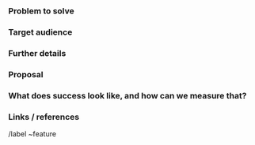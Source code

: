 ### Problem to solve

<!--- What problem do we solve? -->

### Target audience

<!--- For whom are we doing this? Include a [persona](https://design.gitlab.com/research/personas)
listed below, if applicable, along with its [label](https://gitlab.com/groups/gitlab-org/-/labels?utf8=%E2%9C%93&subscribed=&search=persona%3A),
or define a specific company role, e.g. "Release Manager".

Existing personas are: (copy relevant personas out of this comment, and delete any other persona that doesn't apply)

- Parker, Product Manager, https://design.gitlab.com/research/personas#persona-parker
/label ~"Persona: Product Manager"

- Delaney, Development Team Lead, https://design.gitlab.com/research/personas#persona-delaney
/label ~"Persona: Development Team Lead"

- Sasha, Software Developer, https://design.gitlab.com/research/personas#persona-sasha
/label ~"Persona: Software developer"

- Devon, DevOps Engineer, https://design.gitlab.com/research/personas#persona-devon
/label ~"Persona: DevOps Engineer"

- Sidney, Systems Administrator, https://design.gitlab.com/research/personas#persona-sidney
/label ~"Persona: Systems Administrator"

- Sam, Security Analyst, https://design.gitlab.com/research/personas#persona-sam
/label ~"Persona: Security Analyst"
-->

### Further details

<!--- Include use cases, benefits, and/or goals (contributes to our vision?) -->

### Proposal

<!--- How are we going to solve the problem? Try to include the user journey! -->

### What does success look like, and how can we measure that?

<!--- Define both the success metrics and acceptance criteria. Note thet success metrics indicate the desired business outcomes, while acceptance criteria indicate when the solution is working correctly. If there is no way to measure success, link to an issue that will implement a way to measure this -->

### Links / references

/label ~feature
